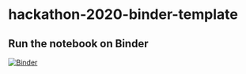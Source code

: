 # hackathon-2020-binder-template


## Run the notebook on Binder

[![Binder](https://mybinder.org/badge_logo.svg)](https://mybinder.org/v2/gh/ec-better/hackathon-2020-binder-template/master?urlpath=lab)

